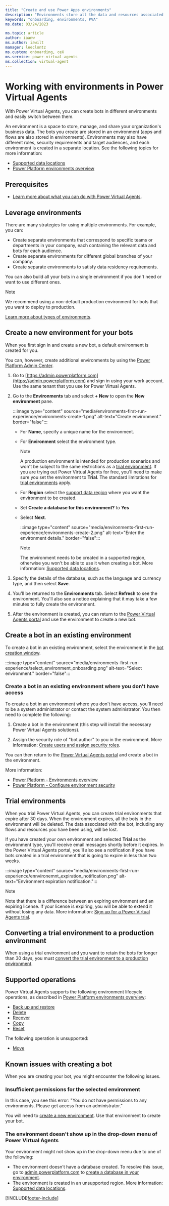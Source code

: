 ```yaml
---
title: "Create and use Power Apps environments"
description: "Environments store all the data and resources associated with the bots you create in Power Virtual Agents."
keywords: "onboarding, environments, PVA"
ms.date: 03/24/2023

ms.topic: article
author: iaanw
ms.author: iawilt
manager: leeclontz
ms.custom: onboarding, ceX
ms.service: power-virtual-agents
ms.collection: virtual-agent
---
```

# Working with environments in Power Virtual Agents

With Power Virtual Agents, you can create bots in different environments and easily switch between them.

An environment is a space to store, manage, and share your organization's business data. The bots you create are stored in an environment (apps and flows are also stored in environments). Environments may also have different roles, security requirements and target audiences, and each environment is created in a separate location. See the following topics for more information:

- [Supported data locations](data-location.md)
- [Power Platform environments overview](/power-platform/admin/environments-overview)

## Prerequisites

- [Learn more about what you can do with Power Virtual Agents](fundamentals-what-is-power-virtual-agents.md).

## Leverage environments

There are many strategies for using multiple environments. For example, you can:

- Create separate environments that correspond to specific teams or departments in your company, each containing the relevant data and bots for each audience.
- Create separate environments for different global branches of your company.
- Create separate environments to satisfy data residency requirements.

You can also build all your bots in a single environment if you don't need or want to use different ones.

> [!NOTE]
> We recommend using a non-default production environment for bots that you want to deploy to production.  
>
> [Learn more about types of environments](/power-platform/admin/environments-overview#types-of-environments).

## Create a new environment for your bots

When you first sign in and create a new bot, a default environment is created for you.

You can, however, create additional environments by using the [Power Platform Admin Center](/power-platform/admin/create-environment).

1. Go to [https://admin.powerplatform.com](https://admin.powerplatform.com) and sign in using your work account. Use the same tenant that you use for Power Virtual Agents.

1. Go to the **Environments** tab and select **+ New** to open the **New environment** pane.

   :::image type="content" source="media/environments-first-run-experience/environments-create-1.png" alt-text="Create environment." border="false":::
  
   - For **Name**, specify a unique name for the environment.
   - For **Environment** select the environment type.

      > [!NOTE]
      > A production environment is intended for production scenarios and won't be subject to the same restrictions as a [trial environment](#trial-environments).
      > If you are trying out Power Virtual Agents for free, you'll need to make sure you set the environment to **Trial**. The standard limitations for [trial environments](#trial-environments) apply.

   - For **Region** select the [support data region](data-location.md) where you want the environment to be created.
   - Set **Create a database for this environment?** to **Yes**
   - Select **Next**.

      :::image type="content" source="media/environments-first-run-experience/environments-create-2.png" alt-text="Enter the environment details." border="false":::

      > [!NOTE]
      > The environment needs to be created in a supported region, otherwise you won't be able to use it when creating a bot.
      > More information: [Supported data locations](./data-location.md).

1. Specify the details of the database, such as the language and currency type, and then select **Save**.

1. You'll be returned to the **Environments** tab. Select **Refresh** to see the environment. You'll also see a notice explaining that it may take a few minutes to fully create the environment.

1. After the environment is created, you can return to the [Power Virtual Agents portal](https://go.microsoft.com/fwlink/?linkid=2093067) and use the environment to create a new bot.

## Create a bot in an existing environment

To create a bot in an existing environment, select the environment in the [bot creation window](authoring-first-bot.md).

:::image type="content" source="media/environments-first-run-experience/select_environment_onboarding.png" alt-text="Select environment." border="false":::

### Create a bot in an existing environment where you don't have access

To create a bot in an environment where you don't have access, you'll need to be a system administrator or contact the system administrator. You then need to complete the following:

1. Create a bot in the environment (this step will install the necessary Power Virtual Agents solutions).

1. Assign the security role of "bot author" to you in the environment. More information: [Create users and assign security roles](/power-platform/admin/create-users-assign-online-security-roles#assign-a-security-role-to-a-user).

You can then return to the [Power Virtual Agents portal](https://web.powerva.microsoft.com) and create a bot in the environment.

More information:

- [Power Platform - Environments overview](/power-platform/admin/environments-overview)
- [Power Platform - Configure environment security](/power-platform/admin/database-security)

## Trial environments

When you trial Power Virtual Agents, you can create trial environments that expire after 30 days. When the environment expires, all the bots in the environment will be deleted. The data associated with the bot, including any flows and resources you have been using, will be lost.

If you have created your own environment and selected **Trial** as the environment type, you'll receive email messages shortly before it expires. In the Power Virtual Agents portal, you'll also see a notification if you have bots created in a trial environment that is going to expire in less than two weeks.

:::image type="content" source="media/environments-first-run-experience/ennvironemnt_expiration_notification.png" alt-text="Environment expiration notification.":::

> [!NOTE]
> Note that there is a difference between an expiring environment and an expiring license. If your license is expiring, you will be able to extend it without losing any data. More information: [Sign up for a Power Virtual Agents trial](sign-up-individual.md#trial-expiration).

## Converting a trial environment to a production environment

When using a trial environment and you want to retain the bots for longer than 30 days, you must [convert the trial environment to a production environment](/power-platform/admin/trial-environments#convert-a-trial-environment-to-production).

## Supported operations

Power Virtual Agents supports the following environment lifecycle operations, as described in [Power Platform environments overview](/power-platform/admin/environments-overview):

- [Back up and restore](/power-platform/admin/backup-restore-environments)
- [Delete](/power-platform/admin/delete-environment)
- [Recover](/power-platform/admin/recover-environment)
- [Copy](/power-platform/admin/copy-environment)
- [Reset](/power-platform/admin/reset-environment)

The following operation is unsupported:

- [Move](/power-platform/admin/move-environment-tenant)

## Known issues with creating a bot

When you are creating your bot, you might encounter the following issues.

### Insufficient permissions for the selected environment

In this case, you see this error: "You do not have permissions to any environments. Please get access from an administrator."

You will need to [create a new environment](environments-first-run-experience.md). Use that environment to create your bot.

### The environment doesn't show up in the drop-down menu of Power Virtual Agents

Your environment might not show up in the drop-down menu due to one of the following:

- The environment doesn't have a database created. To resolve this issue, go to [admin.powerplatform.com](https://admin.powerplatform.com) to [create a database in your environment](/power-platform/admin/create-database).
- The environment is created in an unsupported region. More information: [Supported data locations](data-location.md).

[!INCLUDE[footer-include](includes/footer-banner.md)]
